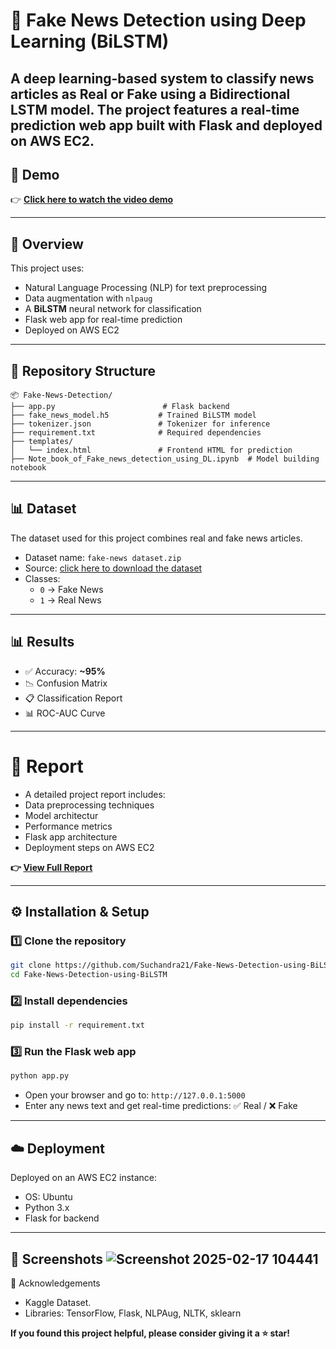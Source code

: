 # 📰 Fake News Detection using Deep Learning (BiLSTM)

A deep learning-based system to classify news articles as **Real** or **Fake** using a **Bidirectional LSTM** model. The project features a real-time prediction web app built with **Flask** and deployed on **AWS EC2**.
---

## 🚀 Demo

👉 **[Click here to watch the video demo](https://drive.google.com/file/d/1gy4a_SLTJKc7IYXLDvHw9BRuImU6MMqx/view?usp=sharing)**

---
## 🧠 Overview

This project uses:
- Natural Language Processing (NLP) for text preprocessing
- Data augmentation with `nlpaug`
- A **BiLSTM** neural network for classification
- Flask web app for real-time prediction
- Deployed on AWS EC2

---
## 📁 Repository Structure

```
📦 Fake-News-Detection/
├── app.py                        # Flask backend
├── fake_news_model.h5           # Trained BiLSTM model
├── tokenizer.json               # Tokenizer for inference
├── requirement.txt              # Required dependencies
├── templates/
│   └── index.html               # Frontend HTML for prediction
├── Note_book_of_Fake_news_detection_using_DL.ipynb  # Model building notebook
```

---
## 📊 Dataset

The dataset used for this project combines real and fake news articles.

- Dataset name: `fake-news dataset.zip`
- Source: [click here to download the dataset](https://drive.google.com/file/d/1MI_94iVTyMZFvqCDxZ9ShviTPN8W_0Z9/view?usp=drive_link)
- Classes:
  - `0` → Fake News
  - `1` → Real News

---

## 📊 Results

- ✅ Accuracy: **~95%**
- 📉 Confusion Matrix
- 📋 Classification Report
- 📊 ROC-AUC Curve
---

# 📜 Report
- A detailed project report includes:
- Data preprocessing techniques
- Model architectur
- Performance metrics
- Flask app architecture
- Deployment steps on AWS EC2

**👉 [View Full Report](https://docs.google.com/document/d/1Vr7RASx3K_mh8GUrx7cDIUQjSMiMuBiH/edit?usp=sharing&ouid=114715620096742571852&rtpof=true&sd=true)**

---


## ⚙️ Installation & Setup

### 1️⃣ Clone the repository
```bash
git clone https://github.com/Suchandra21/Fake-News-Detection-using-BiLSTM
cd Fake-News-Detection-using-BiLSTM
```

### 2️⃣ Install dependencies
```bash
pip install -r requirement.txt
```

### 3️⃣ Run the Flask web app
```bash
python app.py
```

- Open your browser and go to: `http://127.0.0.1:5000`
- Enter any news text and get real-time predictions: ✅ Real / ❌ Fake
---

## ☁️ Deployment

Deployed on an AWS EC2 instance:
- OS: Ubuntu
- Python 3.x
- Flask for backend

---

📸 Screenshots
![Screenshot 2025-02-17 104441](https://github.com/user-attachments/assets/ea36f1a0-c5d1-42a7-a7b2-3aeb10730ca6)
---



🙌 Acknowledgements
- Kaggle Dataset.
- Libraries: TensorFlow, Flask, NLPAug, NLTK, sklearn

**If you found this project helpful, please consider giving it a ⭐ star!**

